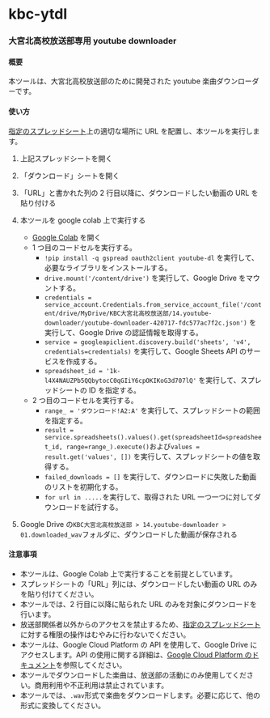 # kbc-ytdl

### 大宮北高校放送部専用 youtube downloader

#### 概要

本ツールは、大宮北高校放送部のために開発された youtube 楽曲ダウンローダーです。

#### 使い方

[指定のスプレッドシート](https://docs.google.com/spreadsheets/d/1k-l4X4NAUZPb5QQbytocC0qGIiY6cpOKIKoG3d707lQ/edit?gid=0#gid=0)上の適切な場所に URL を配置し、本ツールを実行します。

1. 上記スプレッドシートを開く
2. 「ダウンロード」シートを開く
3. 「URL」と書かれた列の 2 行目以降に、ダウンロードしたい動画の URL を貼り付ける
4. 本ツールを google colab 上で実行する

    - [Google Colab](https://colab.research.google.com/) を開く
    - 1 つ目のコードセルを実行する。
        - `!pip install -q gspread oauth2client youtube-dl` を実行して、必要なライブラリをインストールする。
        - `drive.mount('/content/drive')` を実行して、Google Drive をマウントする。
        - `credentials = service_account.Credentials.from_service_account_file('/content/drive/MyDrive/KBC大宮北高校放送部/14.youtube-downloader/youtube-downloader-420717-fdc577ac7f2c.json')` を実行して、Google Drive の認証情報を取得する。
        - `service = googleapiclient.discovery.build('sheets', 'v4', credentials=credentials)` を実行して、Google Sheets API のサービスを作成する。
        - `spreadsheet_id = '1k-l4X4NAUZPb5QQbytocC0qGIiY6cpOKIKoG3d707lQ'` を実行して、スプレッドシートの ID を指定する。
    - 2 つ目のコードセルを実行する。
        - `range_ = 'ダウンロード!A2:A'` を実行して、スプレッドシートの範囲を指定する。
        - `result = service.spreadsheets().values().get(spreadsheetId=spreadsheet_id, range=range_).execute()`および`values = result.get('values', [])` を実行して、スプレッドシートの値を取得する。
        - `failed_downloads = []` を実行して、ダウンロードに失敗した動画のリストを初期化する。
        - `for url in .....`を実行して、取得された URL 一つ一つに対してダウンロードを試行する。

5. Google Drive の`KBC大宮北高校放送部 > 14.youtube-downloader > 01.downloaded_wav`フォルダに、ダウンロードした動画が保存される

#### 注意事項

-   本ツールは、Google Colab 上で実行することを前提としています。
-   スプレッドシートの「URL」列には、ダウンロードしたい動画の URL のみを貼り付けてください。
-   本ツールでは、2 行目に以降に貼られた URL のみを対象にダウンロードを行います。
-   放送部関係者以外からのアクセスを禁止するため、[指定のスプレッドシート](https://docs.google.com/spreadsheets/d/1k-l4X4NAUZPb5QQbytocC0qGIiY6cpOKIKoG3d707lQ/edit?gid=0#gid=0)に対する権限の操作はむやみに行わないでください。
-   本ツールは、Google Cloud Platform の API を使用して、Google Drive にアクセスします。API の使用に関する詳細は、[Google Cloud Platform のドキュメント](https://cloud.google.com/docs)を参照してください。
-   本ツールでダウンロードした楽曲は、放送部の活動にのみ使用してください。商用利用や不正利用は禁止されています。
-   本ツールでは、`.wav`形式で楽曲をダウンロードします。必要に応じて、他の形式に変換してください。
